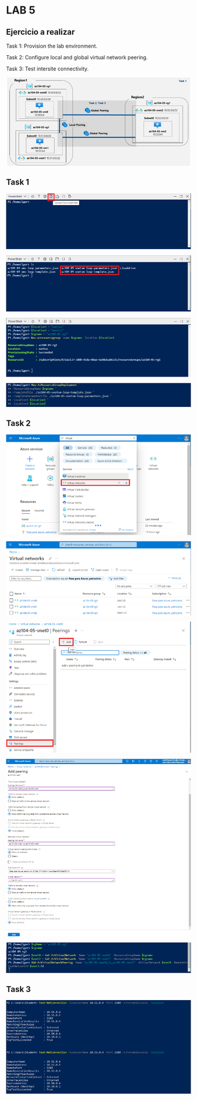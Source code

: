 # LAB 5

## Ejercicio a realizar

Task 1: Provision the lab environment.

Task 2: Configure local and global virtual network peering.

Task 3: Test intersite connectivity.


![](img/lab05.png)

## Task 1

![](img/conect01.png)

![](img/conect02.png)

![](img/conect03.png)

![](img/conect04.png)

## Task 2

![](img/conect05.png)

![](img/conect06.png)

![](img/conect07.png)

![](img/conect08.png)

![](img/conect09.png)

## Task 3

![](img/conect10.png)
